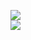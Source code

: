 [![](https://img.shields.io/badge/Made%20With-Github%20Spray-lightgrey.svg?style=for-the-badge&logo=github)](https://github.com/Annihil/github-spray#3578)  
[![](https://i.imgur.com/2DrTn0Z.gif)](https://github.com/Annihil/github-spray)